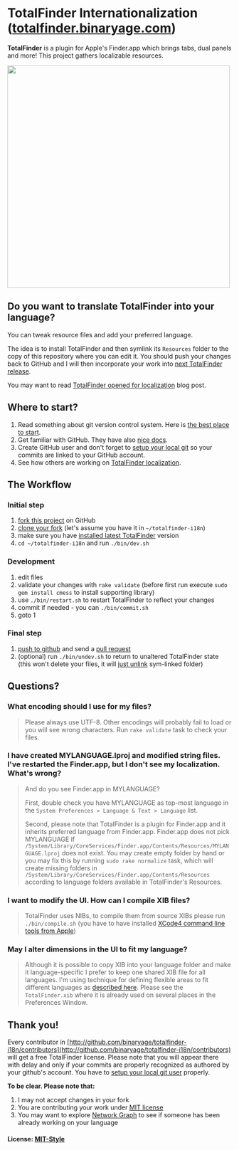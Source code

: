 # TotalFinder Internationalization ([totalfinder.binaryage.com](http://totalfinder.binaryage.com))

**TotalFinder** is a plugin for Apple's Finder.app which brings tabs, dual panels and more! This project gathers localizable resources.

<img width="500" src="http://totalfinder.binaryage.com/images/showcase/showcase-dual-mode.png">

## Do you want to translate TotalFinder into your language?

You can tweak resource files and add your preferred language.

The idea is to install TotalFinder and then symlink its `Resources` folder to the copy of this repository where you can edit it.
You should push your changes back to GitHub and I will then incorporate your work into [next TotalFinder release](http://totalfinder.binaryage.com/beta-changes).

You may want to read [TotalFinder opened for localization](http://blog.binaryage.com/totalfinder-localization/) blog post.

## Where to start?

1. Read something about git version control system. Here is [the best place to start](http://git-scm.com/documentation).
2. Get familiar with GitHub. They have also [nice docs](http://help.github.com).
3. Create GitHub user and don't forget to [setup your local git](http://help.github.com/mac-set-up-git) so your commits are linked to your GitHub account.
4. See how others are working on [TotalFinder localization](http://github.com/binaryage/totalfinder-i18n/network).

## The Workflow

### Initial step

1. [fork this project](http://help.github.com/fork-a-repo) on GitHub
2. [clone your fork](http://help.github.com/remotes) (let's assume you have it in `~/totalfinder-i18n`)
3. make sure you have [installed latest TotalFinder](http://totalfinder.binaryage.com/beta-changes) version
4. `cd ~/totalfinder-i18n` and run `./bin/dev.sh`

### Development

1. edit files
2. validate your changes with `rake validate` (before first run execute `sudo gem install cmess` to install supporting library)
3. use `./bin/restart.sh` to restart TotalFinder to reflect your changes
4. commit if needed - you can `./bin/commit.sh`
5. goto 1

### Final step

1. [push to github](http://help.github.com/remotes) and send a [pull request](http://help.github.com/pull-requests)
2. (optional) run `./bin/undev.sh` to return to unaltered TotalFinder state (this won't delete your files, it will [just unlink](totalfinder-i18n/blob/master/undev.sh) sym-linked folder)

## Questions?

### What encoding should I use for my files?
> Please always use UTF-8. Other encodings will probably fail to load or you will see wrong characters. Run `rake validate` task to check your files.

### I have created MYLANGUAGE.lproj and modified string files.<br>I've restarted the Finder.app, but I don't see my localization. What's wrong?
> And do you see Finder.app in MYLANGUAGE?
>
> First, double check you have MYLANGUAGE as top-most language in the `System Preferences > Language & Text > Language` list.
>
> Second, please note that TotalFinder is a plugin for Finder.app and it inherits preferred language from Finder.app. Finder.app does not pick MYLANGUAGE if `/System/Library/CoreServices/Finder.app/Contents/Resources/MYLANGUAGE.lproj` does not exist. You may create empty folder by hand or you may fix this by running `sudo rake normalize` task, which will create missing folders in `/System/Library/CoreServices/Finder.app/Contents/Resources` according to language folders available in TotalFinder's Resources.

### I want to modify the UI. How can I compile XIB files?
> TotalFinder uses NIBs, to compile them from source XIBs please run `./bin/compile.sh` (you have to have installed [XCode4 command line tools from Apple](http://developer.apple.com/technologies/tools/xcode.html))

### May I alter dimensions in the UI to fit my language?
> Although it is possible to copy XIB into your language folder and make it language-specific I prefer to keep one shared XIB file for all languages. I'm using technique for defining flexible areas to fit different languages as [described here](http://code.google.com/p/google-toolbox-for-mac/wiki/UILocalization). Please see the `TotalFinder.xib` where it is already used on several places in the Preferences Window.

## Thank you!

Every contributor in [http://github.com/binaryage/totalfinder-i18n/contributors](http://github.com/binaryage/totalfinder-i18n/contributors) will get a free TotalFinder license. Please note that you will appear there with delay and only if your commits are properly recognized as authored by your github's account. You have to [setup your local git user](http://help.github.com/git-email-settings) properly.

**To be clear. Please note that:**

1. I may not accept changes in your fork
2. You are contributing your work under [MIT license](totalfinder-i18n/raw/master/license.txt)
3. You may want to explore [Network Graph](http://github.com/binaryage/totalfinder-i18n/network) to see if someone has been already working on your language

#### License: [MIT-Style](https://raw.github.com/binaryage/totalfinder-i18n/master/license.txt)